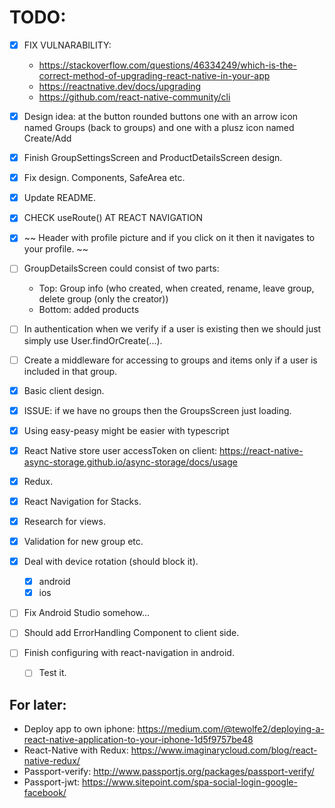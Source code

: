 # TODO:

-   [x] FIX VULNARABILITY:

    -   https://stackoverflow.com/questions/46334249/which-is-the-correct-method-of-upgrading-react-native-in-your-app
    -   https://reactnative.dev/docs/upgrading
    -   https://github.com/react-native-community/cli

-   [x] Design idea: at the button rounded buttons one with an arrow icon named Groups (back to groups) and one with a plusz icon named Create/Add
-   [x] Finish GroupSettingsScreen and ProductDetailsScreen design.
-   [x] Fix design. Components, SafeArea etc.
-   [x] Update README.
-   [x] CHECK useRoute() AT REACT NAVIGATION
-   [x] ~~ Header with profile picture and if you click on it then it navigates to your profile. ~~
-   [ ] GroupDetailsScreen could consist of two parts:
    -   Top: Group info (who created, when created, rename, leave group, delete group (only the creator))
    -   Bottom: added products
-   [ ] In authentication when we verify if a user is existing then we should just simply use User.findOrCreate(...).
-   [ ] Create a middleware for accessing to groups and items only if a user is included in that group.
-   [x] Basic client design.
-   [x] ISSUE: if we have no groups then the GroupsScreen just loading.
-   [x] Using easy-peasy might be easier with typescript
-   [x] React Native store user accessToken on client: https://react-native-async-storage.github.io/async-storage/docs/usage
-   [x] Redux.
-   [x] React Navigation for Stacks.
-   [x] Research for views.
-   [x] Validation for new group etc.
-   [x] Deal with device rotation (should block it).
    -   [x] android
    -   [x] ios
-   [ ] Fix Android Studio somehow...
-   [ ] Should add ErrorHandling Component to client side.
-   [ ] Finish configuring with react-navigation in android.
    -   [ ] Test it.

## For later:

-   Deploy app to own iphone: https://medium.com/@tewolfe2/deploying-a-react-native-application-to-your-iphone-1d5f9757be48
-   React-Native with Redux: https://www.imaginarycloud.com/blog/react-native-redux/
-   Passport-verify: http://www.passportjs.org/packages/passport-verify/
-   Passport-jwt: https://www.sitepoint.com/spa-social-login-google-facebook/
